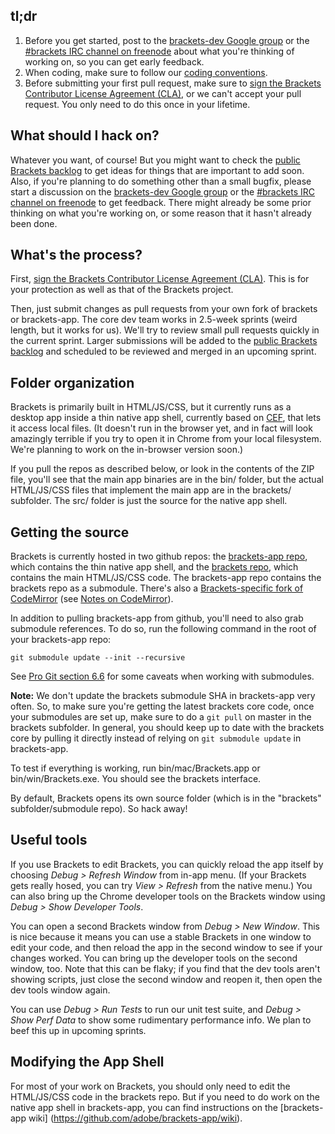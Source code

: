 tl;dr
-----
1. Before you get started, post to the [brackets-dev Google group](http://groups.google.com/group/brackets-dev) or the [#brackets IRC channel on freenode](http://freenode.net) about what you're thinking of working on, so you can get early feedback.
2. When coding, make sure to follow our [coding conventions](https://github.com/adobe/brackets/wiki/Brackets-Coding-Conventions).
3. Before submitting your first pull request, make sure to [sign the Brackets Contributor License Agreement (CLA)](http://brackets.io/brackets-contributor-license-agreement.html), or we can't accept your pull request. You only need to do this once in your lifetime.

What should I hack on?
----------------------

Whatever you want, of course! But you might want to check the 
[public Brackets backlog](http://bit.ly/BracketsBacklog) 
to get ideas for things that are important to add soon. Also, if you're 
planning to do something other than a small bugfix, please start a discussion 
on the [brackets-dev Google group](http://groups.google.com/group/brackets-dev)
or the [#brackets IRC channel on freenode](http://freenode.net) to get
feedback. There might already be some prior thinking on what you're working on,
or some reason that it hasn't already been done.

What's the process?
-------------------

First, [sign the Brackets Contributor License Agreement (CLA)](http://brackets.io/brackets-contributor-license-agreement.html). 
This is for your protection as well as that of the Brackets project.

Then, just submit changes as pull requests from your own fork of brackets or
brackets-app. The core dev team works in 2.5-week sprints (weird length,
but it works for us). We'll try to review small pull requests quickly
in the current sprint. Larger submissions will be added to the 
[public Brackets backlog](https://trello.com/board/brackets/4f90a6d98f77505d7940ce88)
and scheduled to be reviewed and merged in an upcoming sprint. 

Folder organization
-------------------

Brackets is primarily built in HTML/JS/CSS, but it currently runs as a desktop
app inside a thin native app shell, currently based on [CEF](http://code.google.com/p/chromiumembedded/),
that lets it access local files. (It doesn't run in the browser yet, and in
fact will look amazingly terrible if you try to open it in Chrome from your local
filesystem. We're planning to work on the in-browser version soon.)

If you pull the repos as described below, or look in the contents of the ZIP
file, you'll see that the main app binaries are in the bin/ folder, but the
actual HTML/JS/CSS files that implement the main app are in the brackets/
subfolder. The src/ folder is just the source for the native app shell.

Getting the source
------------------

Brackets is currently hosted in two github repos: the 
[brackets-app repo](http://github.com/adobe/brackets-app), which contains
the thin native app shell, and the [brackets repo](http://github.com/adobe/brackets), 
which contains the main HTML/JS/CSS code. The brackets-app repo contains the brackets
repo as a submodule. There's also a [Brackets-specific fork of CodeMirror](http://github.com/adobe/CodeMirror2)
(see [Notes on CodeMirror](https://github.com/adobe/brackets/wiki/Notes-on-CodeMirror)).

In addition to pulling brackets-app from github, you'll need to also grab submodule
references. To do so, run the following command in the root of your brackets-app repo:

    git submodule update --init --recursive
    
See [Pro Git section 6.6](http://progit.org/book/ch6-6.html) for some caveats 
when working with submodules.

**Note:** We don't update the brackets submodule SHA in brackets-app very often. So,
to make sure you're getting the latest brackets core code, once your submodules are
set up, make sure to do a `git pull` on master in the brackets subfolder. In general,
you should keep up to date with the brackets core by pulling it directly instead of
relying on `git submodule update` in brackets-app.

To test if everything is working, run bin/mac/Brackets.app or bin/win/Brackets.exe. 
You should see the brackets interface. 

By default, Brackets opens its own source folder (which is in the "brackets" 
subfolder/submodule repo). So hack away!

Useful tools
------------

If you use Brackets to edit Brackets, you can quickly reload the app itself by 
choosing *Debug > Refresh Window* from in-app menu. (If your Brackets gets really
hosed, you can try *View > Refresh* from the native menu.) You can also bring up 
the Chrome developer tools on the Brackets window using *Debug > Show Developer Tools*.

You can open a second Brackets window from *Debug > New Window*. This is nice 
because it means you can use a stable Brackets in one window to edit your code, 
and then reload the app in the second window to see if your changes worked. You 
can bring up the developer tools on the second window, too. Note that 
this can be flaky; if you find that the dev tools aren't showing scripts, just 
close the second window and reopen it, then open the dev tools window again.

You can use *Debug > Run Tests* to run our unit test suite, and *Debug >
Show Perf Data* to show some rudimentary performance info. We plan to beef
this up in upcoming sprints.

Modifying the App Shell
-----------------------
For most of your work on Brackets, you should only need to edit the HTML/JS/CSS
code in the brackets repo. But if you need to do work on the native app shell
in brackets-app, you can find instructions on the [brackets-app wiki]
(https://github.com/adobe/brackets-app/wiki).